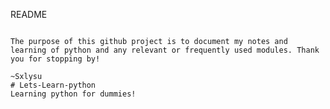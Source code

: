 README
~~~~~~~~~~~~~~~~~~~~~~~~~~~~~~~~~~~~~~~~~~~~~~~~~~~~~~~~~~~~~~~~~~~~~~~~~~~~~~~

The purpose of this github project is to document my notes and learning of python and any relevant or frequently used modules. Thank you for stopping by!

~Sxlysu
# Lets-Learn-python
Learning python for dummies!
